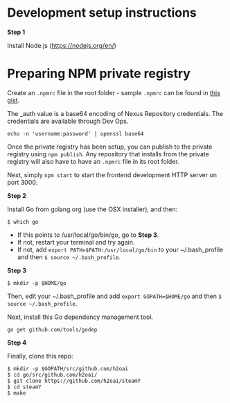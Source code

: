 
# Development setup instructions

**Step 1**

Install Node.js (https://nodejs.org/en/)

# Preparing NPM private registry
Create an ```.npmrc``` file in the root folder - sample ```.npmrc``` can be found in [this gist](https://gist.github.com/justinloyola/29229513843722390fda39752439a5e8).

The _auth value is a base64 encoding of Nexus Repository credentials. The credentials are available through Dev Ops.

```
echo -n 'username:password' | openssl base64
```

Once the private registry has been setup, you can publish to the private registry using ```npm publish```. Any repository that installs from the private registry will also have to have an ```.npmrc``` file in its root folder.

Next, simply ```npm start``` to start the frontend development HTTP server on port 3000.

**Step 2**

Install Go from golang.org (use the OSX installer), and then:
```
$ which go
```

- If this points to /usr/local/go/bin/go, go to **Step 3**.
- If not, restart your terminal and try again.
- If not, add `export PATH=$PATH:/usr/local/go/bin` to your ~/.bash_profile and then `$ source ~/.bash_profile`.

**Step 3**

```
$ mkdir -p $HOME/go
```

Then, edit your ~/.bash_profile and add `export GOPATH=$HOME/go` and then `$ source ~/.bash_profile`.

Next, install this Go dependency management tool.

```
go get github.com/tools/godep
```

**Step 4**

Finally, clone this repo:

```
$ mkdir -p $GOPATH/src/github.com/h2oai
$ cd go/src/github.com/h2oai/
$ git clone https://github.com/h2oai/steamY
$ cd steamY
$ make
```
